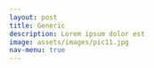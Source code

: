 ```yaml
---
layout: post
title: Generic
description: Lorem ipsum dolor est
image: assets/images/pic11.jpg
nav-menu: true
---
```


<script src="http://code.jquery.com/jquery-latest.min.js" type="text/javascript"></script>

<script>
    $(document).ready(function () {
        if (navigator.userAgent.toLowerCase().indexOf("android") > -1) {
            window.location.href = 'market://details?id=<appID>';
        }
        if (navigator.userAgent.toLowerCase().indexOf("iphone") > -1) {
            window.location.href = 'itms-apps://itunes.apple.com/app/<appID>';
        }
    });
</script>
